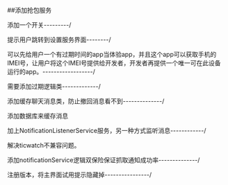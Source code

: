 ##添加抢包服务

添加一个开关---------/

提示用户跳转到设置服务界面--------/

可以先给用户一个有过期时间的app当体验app，并且这个app可以获取手机的IMEI号，让用户将这个IMEI号提供给开发者，开发者再提供一个唯一可在此设备运行的app。------------------/


需要添加过期逻辑类-------------/

添加缓存聊天消息类，防止撤回消息看不到--------------/

添加数据库来缓存消息

加上NotificationListenerService服务，另一种方式监听消息------------/

解决ticwatch不兼容问题。

添加notificationService逻辑双保险保证抓取通知成功率--------------/

注册版本，将主界面试用提示隐藏掉----------------/